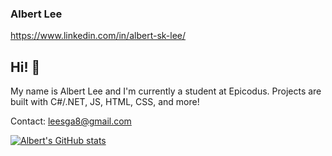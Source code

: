 ### Albert Lee

https://www.linkedin.com/in/albert-sk-lee/

## Hi! 👋

My name is Albert Lee and I'm currently a student at Epicodus. Projects are built with C#/.NET, JS, HTML, CSS, and more!

Contact: leesga8@gmail.com

[![Albert's GitHub stats](https://github-readme-stats.vercel.app/api?username=leesga8&theme=radical)](https://github.com/anuraghazra/github-readme-stats)
